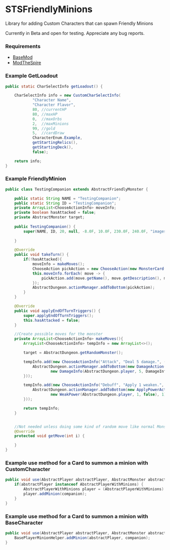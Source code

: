 # STSFriendlyMinions
Library for adding Custom Characters that can spawn Friendly Minions

Currently in Beta and open for testing. Appreciate any bug reports.

### Requirements

- [BaseMod](https://github.com/daviscook477/BaseMod/releases)
- [ModTheSpire](https://github.com/kiooeht/ModTheSpire/releases)

### Example GetLoadout
```java
public static CharSelectInfo getLoadout() {

    CharSelectInfo info = new CustomCharSelectInfo(
            "Character Name",
            "Character Flavor",
            80, //currentHP
            80, //maxHP
            0,  //maxOrbs
            2,  //maxMinions
            99, //gold
            5,  //cardDraw
            CharacterEnum.Example,
            getStartingRelics(),
            getStartingDeck(),
            false);

    return info;
}
```

### Example FriendlyMinion
```java
public class TestingCompanion extends AbstractFriendlyMonster {

    public static String NAME = "TestingCompanion";
    public static String ID = "TestingCompanion";
    private ArrayList<ChooseActionInfo> moveInfo;
    private boolean hasAttacked = false;
    private AbstractMonster target;
    
    public TestingCompanion() {
        super(NAME, ID, 20, null, -8.0F, 10.0F, 230.0F, 240.0F, "images/monsters/monster_testing.png", -700.0F, 0);
        
    }

    @Override
    public void takeTurn() {
        if(!hasAttacked){
            moveInfo = makeMoves();
            ChooseAction pickAction = new ChooseAction(new MonsterCard(), AbstractDungeon.getRandomMonster(), "Choose your attack");
            this.moveInfo.forEach( move -> {
                pickAction.add(move.getName(), move.getDescription(), move.getAction());
            });
            AbstractDungeon.actionManager.addToBottom(pickAction);
        }
    }

    @Override
    public void applyEndOfTurnTriggers() {
        super.applyEndOfTurnTriggers();
        this.hasAttacked = false;
    }

    //Create possible moves for the monster
    private ArrayList<ChooseActionInfo> makeMoves(){
        ArrayList<ChooseActionInfo> tempInfo = new ArrayList<>();

        target = AbstractDungeon.getRandomMonster();

        tempInfo.add(new ChooseActionInfo("Attack", "Deal 5 damage.", () -> {
            AbstractDungeon.actionManager.addToBottom(new DamageAction(target,
                    new DamageInfo(AbstractDungeon.player, 5, DamageInfo.DamageType.NORMAL)));
        }));

        tempInfo.add(new ChooseActionInfo("Debuff", "Apply 1 weaken.", () -> {
            AbstractDungeon.actionManager.addToBottom(new ApplyPowerAction(target,AbstractDungeon.player,
                    new WeakPower(AbstractDungeon.player, 1, false), 1));
        }));

        return tempInfo;
    }


    //Not needed unless doing some kind of random move like normal Monsters
    @Override
    protected void getMove(int i) {

    }
}
```

### Example use method for a Card to summon a minion with CustomCharacter
```java
public void use(AbstractPlayer abstractPlayer, AbstractMonster abstractMonster) {
    if(abstractPlayer instanceof AbstractPlayerWithMinions) {
        AbstractPlayerWithMinions player = (AbstractPlayerWithMinions) abstractPlayer;
        player.addMinion(companion);
    }
}
```

### Example use method for a Card to summon a minion with BaseCharacter
```java
public void use(AbstractPlayer abstractPlayer, AbstractMonster abstractMonster) {
    BasePlayerMinionHelper.addMinion(abstractPlayer, companion);
}
```
